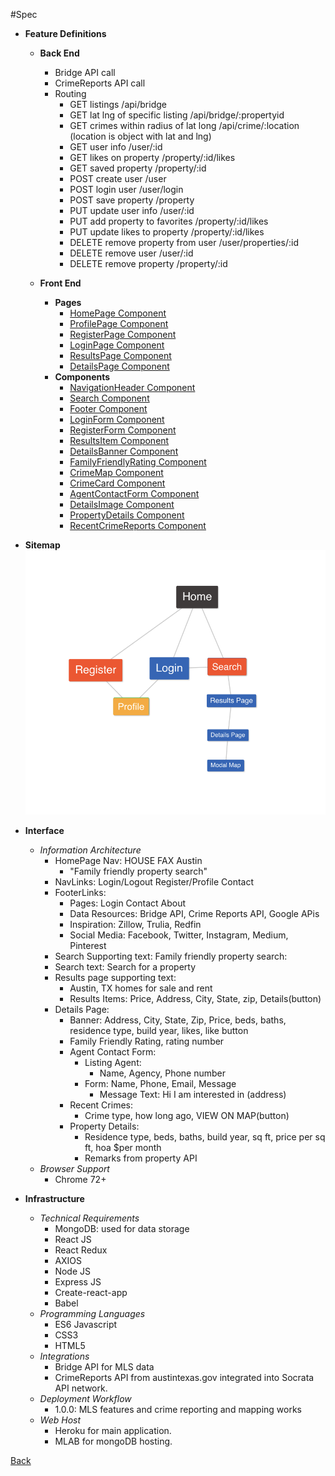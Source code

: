 #Spec
- **Feature Definitions**

    - __Back End__
        - Bridge API call
        - CrimeReports API call
        - Routing
            - GET listings /api/bridge
            - GET lat lng of specific listing /api/bridge/:propertyid
            - GET crimes within radius of lat long /api/crime/:location (location is object with lat and lng)
            - GET user info /user/:id
            - GET likes on property /property/:id/likes
            - GET saved property /property/:id
            - POST create user /user
            - POST login user /user/login
            - POST save property /property
            - PUT update user info /user/:id
            - PUT add property to favorites /property/:id/likes
            - PUT update likes to property /property/:id/likes
            - DELETE remove property from user /user/properties/:id
            - DELETE remove user /user/:id
            - DELETE remove property /property/:id
    
    - __Front End__ 
        - __Pages__
            - [HomePage Component ](https://github.com/TraceLarson/HouseFax/issues/29)
            - [ProfilePage Component ](https://github.com/TraceLarson/HouseFax/issues/30)
            - [RegisterPage Component ](https://github.com/TraceLarson/HouseFax/issues/31)
            - [LoginPage Component ](https://github.com/TraceLarson/HouseFax/issues/32)
            - [ResultsPage Component ](https://github.com/TraceLarson/HouseFax/issues/33)
            - [DetailsPage Component ](https://github.com/TraceLarson/HouseFax/issues/34)
        - __Components__
            - [NavigationHeader Component](https://github.com/TraceLarson/HouseFax/issues/35)
            - [Search Component](https://github.com/TraceLarson/HouseFax/issues/36)
            - [Footer Component](https://github.com/TraceLarson/HouseFax/issues/37)
            - [LoginForm Component](https://github.com/TraceLarson/HouseFax/issues/38)
            - [RegisterForm Component](https://github.com/TraceLarson/HouseFax/issues/39)
            - [ResultsItem Component](https://github.com/TraceLarson/HouseFax/issues/40)
            - [DetailsBanner Component](https://github.com/TraceLarson/HouseFax/issues/62)
            - [FamilyFriendlyRating Component](https://github.com/TraceLarson/HouseFax/issues/42)
            - [CrimeMap Component](https://github.com/TraceLarson/HouseFax/issues/43)
            - [CrimeCard Component](https://github.com/TraceLarson/HouseFax/issues/56)
            - [AgentContactForm Component](https://github.com/TraceLarson/HouseFax/issues/58)
            - [DetailsImage Component](https://github.com/TraceLarson/HouseFax/issues/59)
            - [PropertyDetails Component](https://github.com/TraceLarson/HouseFax/issues/60)
            - [RecentCrimeReports Component](https://github.com/TraceLarson/HouseFax/issues/61)
            
        
- **Sitemap**
![Image of Sitemap](SiteMap.png)
           
- **Interface**
    - _Information Architecture_
        - HomePage Nav: HOUSE FAX Austin
            - "Family friendly property search"
        - NavLinks: Login/Logout Register/Profile Contact
        - FooterLinks: 
            - Pages: Login Contact About
            - Data Resources: Bridge API, Crime Reports API, Google APis
            - Inspiration: Zillow, Trulia, Redfin
            - Social Media: Facebook, Twitter, Instagram, Medium, Pinterest
        - Search Supporting text: Family friendly property search:
        - Search text: Search for a property
        - Results page supporting text: 
            - Austin, TX homes for sale and rent
            - Results Items: Price, Address, City, State, zip, Details(button)
        - Details Page:
            - Banner: Address, City, State, Zip, Price, beds, baths, 
            residence type, build year, likes, like button
            - Family Friendly Rating, rating number
            - Agent Contact Form:
                - Listing Agent:
                    - Name, Agency, Phone number
                - Form: Name, Phone, Email, Message
                    - Message Text: Hi I am interested in (address)
            - Recent Crimes:
                - Crime type, how long ago, VIEW ON MAP(button)
            - Property Details:
                - Residence type, beds, baths, build year, sq ft, price per sq ft, hoa $per month
                - Remarks from property API        
    - _Browser Support_
        - Chrome 72+
- **Infrastructure**
    - _Technical Requirements_
        - MongoDB: used for data storage
        - React JS
        - React Redux
        - AXIOS
        - Node JS
        - Express JS
        - Create-react-app
        - Babel
    - _Programming Languages_
        - ES6 Javascript
        - CSS3
        - HTML5
    - _Integrations_
        - Bridge API for MLS data
        - CrimeReports API from austintexas.gov integrated into Socrata API network.
    - _Deployment Workflow_
        - 1.0.0: MLS features and crime reporting and mapping works
    - _Web Host_
        - Heroku for main application.
        - MLAB for mongoDB hosting.

[Back](README.md)
